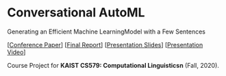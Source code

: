 # Conversational AutoML
Generating an Efficient Machine LearningModel with a Few Sentences <br/>

[[Conference Paper]()] [[Final Report](https://docs.google.com/document/d/1iPszS-4pCFfnhpJ4F_GRlumNcBkCozR2QTOxpQAZRVM/edit?usp=sharing)] [[Presentation Slides](https://drive.google.com/file/d/1xlNSwWSqxznE9Kqn99O5Nfgstakx9pxm/view?usp=sharing)] [[Presentation Video](https://drive.google.com/file/d/1NMXkiM7KYEIdVrB7YVe3cTDF67-_n_hS/view?usp=sharing)]

Course Project for **KAIST CS579: Computational Linguisticsn** (Fall, 2020).
